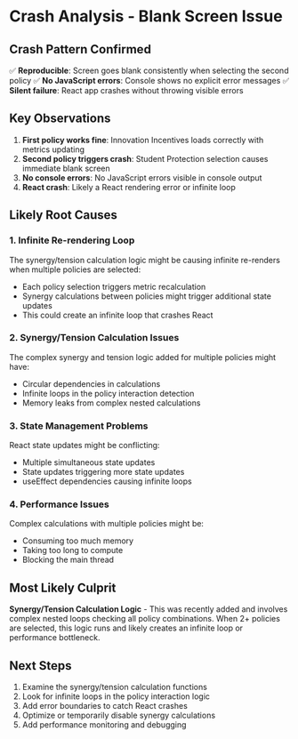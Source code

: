 # Crash Analysis - Blank Screen Issue

## Crash Pattern Confirmed
✅ **Reproducible**: Screen goes blank consistently when selecting the second policy
✅ **No JavaScript errors**: Console shows no explicit error messages
✅ **Silent failure**: React app crashes without throwing visible errors

## Key Observations
1. **First policy works fine**: Innovation Incentives loads correctly with metrics updating
2. **Second policy triggers crash**: Student Protection selection causes immediate blank screen
3. **No console errors**: No JavaScript errors visible in console output
4. **React crash**: Likely a React rendering error or infinite loop

## Likely Root Causes

### 1. Infinite Re-rendering Loop
The synergy/tension calculation logic might be causing infinite re-renders when multiple policies are selected:
- Each policy selection triggers metric recalculation
- Synergy calculations between policies might trigger additional state updates
- This could create an infinite loop that crashes React

### 2. Synergy/Tension Calculation Issues
The complex synergy and tension logic added for multiple policies might have:
- Circular dependencies in calculations
- Infinite loops in the policy interaction detection
- Memory leaks from complex nested calculations

### 3. State Management Problems
React state updates might be conflicting:
- Multiple simultaneous state updates
- State updates triggering more state updates
- useEffect dependencies causing infinite loops

### 4. Performance Issues
Complex calculations with multiple policies might be:
- Consuming too much memory
- Taking too long to compute
- Blocking the main thread

## Most Likely Culprit
**Synergy/Tension Calculation Logic** - This was recently added and involves complex nested loops checking all policy combinations. When 2+ policies are selected, this logic runs and likely creates an infinite loop or performance bottleneck.

## Next Steps
1. Examine the synergy/tension calculation functions
2. Look for infinite loops in the policy interaction logic
3. Add error boundaries to catch React crashes
4. Optimize or temporarily disable synergy calculations
5. Add performance monitoring and debugging

